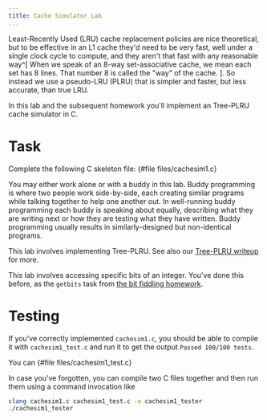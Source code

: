 ```yaml
---
title: Cache Simulator Lab
...
```


Least-Recently Used (LRU) cache replacement policies are nice theoretical, but to be effective in an L1 cache they'd need to be very fast, well under a single clock cycle to compute, and they aren't that fast with any reasonable way^[
    When we speak of an 8-way set-associative cache, we mean each set has 8 lines.
    That number 8 is called the "way" of the cache.
].
So instead we use a pseudo-LRU (PLRU) that is simpler and faster, but less accurate, than true LRU.

In this lab and the subsequent homework you'll implement an Tree-PLRU cache simulator in C.

# Task

Complete the following C skeleton file:
{#file files/cachesim1.c}

You may either work alone or with a buddy in this lab.
Buddy programming is where two people work side-by-side,
each creating similar programs while talking together to help one another out.
In well-running buddy programming each buddy is speaking about equally,
describing what they are writing next or how they are testing what they have written.
Buddy programming usually results in similarly-designed but non-identical programs.

This lab involves implementing Tree-PLRU. See also our [Tree-PLRU writeup](tree-plru.html) for more.

This lab involves accessing specific bits of an integer.
You've done this before, as the `getbits` task from [the bit fiddling homework](bitfiddle.html).


# Testing

If you've correctly implemented `cachesim1.c`, you should be able to compile it with `cachesim1_test.c` and run it to get the output `Passed 100/100 tests`.

You can
{#file files/cachesim1_test.c}

In case you've forgotten, you can compile two C files together and then run them using a command invocation like

```bash
clang cachesim1.c cachesim1_test.c -o cachesim1_tester
./cachesim1_tester
```
